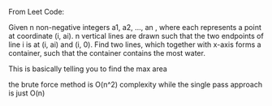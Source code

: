 From Leet Code:

Given n non-negative integers a1, a2, ..., an , where each represents a point at coordinate (i, ai). n vertical lines are drawn such that the two endpoints of line i is at (i, ai) and (i, 0). Find two lines, which together with x-axis forms a container, such that the container contains the most water.

This is basically telling you to find the max area

the brute force method is O(n^2) complexity while the single pass approach is just O(n)
